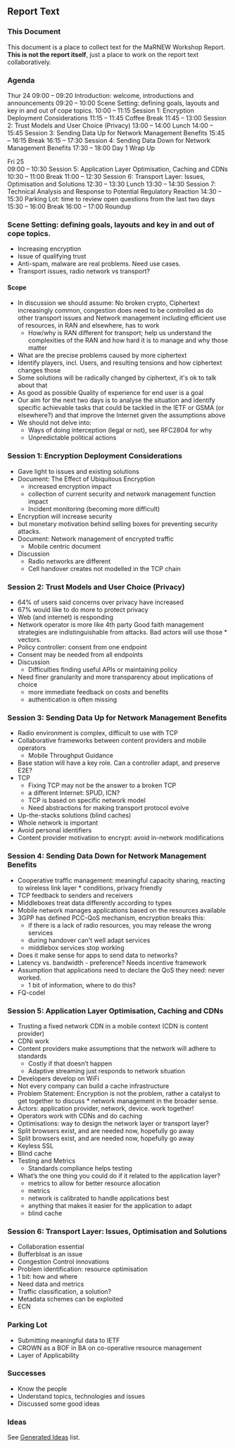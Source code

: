 ## Report Text
### This Document
This document is a place to collect text for the MaRNEW Workshop Report. __This is not the report itself__, just a place to work on the report text collaboratively.

### Agenda
Thur 24	
09:00 – 09:20	Introduction: welcome, introductions and announcements
09:20 – 10:00	Scene Setting: defining goals, layouts and key in and out of cope topics.
10:00 – 11:15	Session 1: Encryption Deployment Considerations
11:15 – 11:45	Coffee Break
11:45 – 13:00	Session 2: Trust Models and User Choice (Privacy)
13:00 – 14:00	Lunch
14:00 – 15:45	Session 3: Sending Data Up for Network Management Benefits
15:45 – 16:15	Break
16:15 – 17:30	Session 4: Sending Data Down for Network Management Benefits
17:30 – 18:00	Day 1 Wrap Up

Fri 25	
09:00 – 10:30	Session 5: Application Layer Optimisation, Caching and CDNs
10:30 – 11:00	Break
11:00 – 12:30	Session 6: Transport Layer: Issues, Optimisation and Solutions
12:30 – 13:30	Lunch
13:30 – 14:30	Session 7: Technical Analysis and Response to Potential Regulatory Reaction
14:30 – 15:30	Parking Lot: time to review open questions from the last two days
15:30 – 16:00	Break
16:00 – 17:00	Roundup

### Scene Setting: defining goals, layouts and key in and out of cope topics.
* Increasing encryption
* Issue of qualifying trust
* Anti-spam, malware are real problems. Need use cases.
* Transport issues, radio network vs transport? 

#### Scope
* In discussion we should assume: No broken crypto, Ciphertext increasingly common, congestion does need to be controlled as do other transport issues and Network management including efficient use of resources, in RAN and elsewhere, has to work 
  * How/why is RAN different for transport; help us understand the complexities of the RAN and how hard it is to manage and why those matter 
* What are the precise problems caused by more ciphertext 
* Identify players, incl. Users, and resulting tensions and how ciphertext changes those 
* Some solutions will be radically changed by ciphertext, it's ok to talk about that 
* As good as possible Quality of experience for end user is a goal 
* Our aim for the next two days is to analyse the situation and identify specific achievable tasks that could be tackled in the IETF or GSMA (or elsewhere?) and that improve the Internet given the assumptions above 
* We should not delve into: 
  * Ways of doing interception (legal or not), see RFC2804 for why 
  * Unpredictable political actions

### Session 1: Encryption Deployment Considerations
* Gave light to issues and existing solutions
* Document: The Effect of Ubiquitous Encryption
  * increased encryption impact
  * collection of current security and network management function impact
  * Incident monitoring (becoming more difficult)
* Encryption will increase security 
 * but monetary motivation behind selling boxes for preventing security attacks.
* Document: Network management of encrypted traffic
  * Mobile centric document
* Discussion
  * Radio networks are different 
  *  Cell handover creates not modelled in the TCP chain

### Session 2: Trust Models and User Choice (Privacy)
* 64% of users said concerns over privacy have increased
* 67% would like to do more to protect privacy
* Web (and internet) is responding
* Network operator is more like 4th party
Good faith management strategies are indistinguishable from attacks. Bad actors will use those * vectors. 
* Policy controller: consent from one endpoint 
* Consent may be needed from all endpoints
* Discussion 
	* Difficulties finding useful APIs or maintaining policy
* Need finer granularity and more transparency about implications of choice
	* more immediate feedback on costs and benefits
	* authentication is often missing
	
### Session 3: Sending Data Up for Network Management Benefits
* Radio environment is complex, difficult to use with TCP 
* Collaborative frameworks between content providers and mobile operators
	* Mobile Throughput Guidance
* Base station will have a key role. Can a controller adapt, and preserve E2E?
* TCP
	* Fixing TCP may not be the answer to a broken TCP
	* a different Internet: SPUD, ICN?
	* TCP is based on specific network model
	* Need abstractions for making transport protocol evolve
* Up-the-stacks solutions (blind caches)
* Whole network is important
* Avoid personal identifiers
* Content provider motivation to encrypt: avoid in-network modifications

### Session 4: Sending Data Down for Network Management Benefits
* Cooperative traffic management: meaningful capacity sharing, reacting to wireless link layer * conditions, privacy friendly
* TCP feedback to senders and receivers
* Middleboxes treat data differently according to types
* Mobile network manages applications based on the resources available
* 3GPP has defined PCC-QoS mechanism, encryption breaks this:
	* if there is a lack of radio resources, you may release the wrong services
	* during handover can't well adapt services
	* middlebox services stop working
* Does it make sense for apps to send data to networks?  
* Latency vs. bandwidth - preference? Needs incentive framework
* Assumption that applications need to declare the QoS they need: never worked.
	* 1 bit of information, where to do this?
* FQ-codel 

### Session 5: Application Layer Optimisation, Caching and CDNs
* Trusting a fixed network CDN in a mobile context (CDN is content provider)
* CDNi work
* Content providers make assumptions that the network will adhere to standards
	* Costly if that doesn’t happen
	* Adaptive streaming just responds to network situation
* Developers develop on WiFi
* Not every company can build a cache infrastructure 
* Problem Statement: Encryption is not the problem, rather a catalyst to get together to discuss * network management in the broader sense.
* Actors: application provider, network, device. work together!
* Operators work with CDNs and do caching
* Optimisations: way to design the network layer or transport layer?
* Split browsers exist, and are needed now, hopefully go away
* Split browsers exist, and are needed now, hopefully go away
* Keyless SSL
* Blind cache
* Testing and Metrics
	* Standards compliance helps testing
* What’s the one thing you could do if it related to the application layer?
	* metrics to allow for better resource allocation
	* metrics
	* network is calibrated to handle applications best
	* anything that makes it easier for the application to adapt
	* blind cache
	
### Session 6: Transport Layer: Issues, Optimisation and Solutions
* Collaboration essential 
* Bufferbloat is an issue
* Congestion Control innovations
* Problem identification: resource optimisation
* 1 bit: how and where
* Need data and metrics
* Traffic classification, a solution?
* Metadata schemes can be exploited
* ECN

### Parking Lot
* Submitting meaningful data to IETF
* CROWN as a BOF in BA on co-operative resource management
* Layer of Applicability

### Successes
* Know the people
* Understand topics, technologies and issues
* Discussed some good ideas

### Ideas
See [Generated Ideas](https://github.com/MaRNEW/Output_Documents/blob/master/generated_Ideas.md) list. 





	

